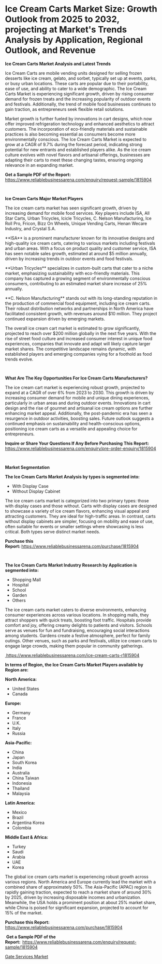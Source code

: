 <p><h1>Ice Cream Carts Market Size: Growth Outlook from 2025 to 2032, projecting at Market's Trends Analysis by Application, Regional Outlook, and Revenue</h1></p><p><strong>Ice Cream Carts Market Analysis and Latest Trends</strong></p>
<p><p>Ice Cream Carts are mobile vending units designed for selling frozen desserts like ice cream, gelato, and sorbet, typically set up at events, parks, or busy urban locations. These carts are popular due to their portability, ease of use, and ability to cater to a wide demographic. The Ice Cream Carts Market is experiencing significant growth, driven by rising consumer demand for frozen treats and the increasing popularity of outdoor events and festivals. Additionally, the trend of mobile food businesses continues to gain traction, as entrepreneurs seek flexible retail solutions.</p><p>Market growth is further fueled by innovations in cart designs, which now offer improved refrigeration technology and enhanced aesthetics to attract customers. The incorporation of eco-friendly materials and sustainable practices is also becoming essential as consumers become more environmentally conscious. The Ice Cream Carts Market is expected to grow at a CAGR of 9.7% during the forecast period, indicating strong potential for new entrants and established players alike. As the ice cream culture evolves with novel flavors and artisanal offerings, businesses are adapting their carts to meet these changing tastes, ensuring ongoing relevance in an expanding market.</p></p>
<p><strong>Get a Sample PDF of the Report:&nbsp;</strong> <a href="https://www.reliablebusinessarena.com/enquiry/request-sample/1815904?utm_campaign=2106&utm_medium=2&utm_source=Github&utm_content=ia&utm_term=19022025&utm_id=ice-cream-carts">https://www.reliablebusinessarena.com/enquiry/request-sample/1815904</a></p>
<p>&nbsp;</p>
<p><strong>Ice Cream Carts Major Market Players</strong></p>
<p><p>The ice cream carts market has seen significant growth, driven by increasing demand for mobile food services. Key players include ISA, All Star Carts, Urban Tricycles, Icicle Tricycles, C. Nelson Manufacturing, Ice Roll Pro, Fricon, Bizz On Wheels, Unique Vending Carts, Henan Wecare Industry, and Crystal S.A.</p><p>**ISA** is a prominent manufacturer known for its innovative designs and high-quality ice cream carts, catering to various markets including festivals and urban areas. With a focus on product quality and customer service, ISA has seen notable sales growth, estimated at around $5 million annually, driven by increasing trends in outdoor events and food festivals.</p><p>**Urban Tricycles** specializes in custom-built carts that cater to a niche market, emphasizing sustainability with eco-friendly materials. This company has captured a growing segment of environmentally conscious consumers, contributing to an estimated market share increase of 25% annually.</p><p>**C. Nelson Manufacturing** stands out with its long-standing reputation in the production of commercial food equipment, including ice cream carts. Their robust distribution networks and partnerships in North America have facilitated consistent growth, with revenues around $10 million. They project continued expansion driven by emerging markets.</p><p>The overall ice cream cart market is estimated to grow significantly, projected to reach over $200 million globally in the next five years. With the rise of street food culture and increased consumer interest in unique food experiences, companies that innovate and adapt will likely capture larger market shares. The competitive landscape remains dynamic, with established players and emerging companies vying for a foothold as food trends evolve.</p></p>
<p>&nbsp;</p>
<p><strong>What Are The Key Opportunities For Ice Cream Carts Manufacturers?</strong></p>
<p><p>The ice cream cart market is experiencing robust growth, projected to expand at a CAGR of over 6% from 2023 to 2030. This growth is driven by increasing consumer demand for mobile and unique dining experiences, particularly in urban areas and during outdoor events. Innovations in cart design and the rise of gourmet and artisanal ice cream options are further enhancing market appeal. Additionally, the post-pandemic era has seen a resurgence in outdoor activities, boosting sales. Future outlook suggests a continued emphasis on sustainability and health-conscious options, positioning ice cream carts as a versatile and appealing choice for entrepreneurs.</p></p>
<p><strong>Inquire or Share Your Questions If Any Before Purchasing This Report:</strong> <a href="https://www.reliablebusinessarena.com/enquiry/pre-order-enquiry/1815904?utm_campaign=2106&utm_medium=2&utm_source=Github&utm_content=ia&utm_term=19022025&utm_id=ice-cream-carts">https://www.reliablebusinessarena.com/enquiry/pre-order-enquiry/1815904</a></p>
<p>&nbsp;</p>
<p><strong>Market Segmentation</strong></p>
<p><strong>The Ice Cream Carts Market Analysis by types is segmented into:</strong></p>
<p><ul><li>With Display Case</li><li>Without Display Cabinet</li></ul></p>
<p><p>The ice cream carts market is categorized into two primary types: those with display cases and those without. Carts with display cases are designed to showcase a variety of ice cream flavors, enhancing visual appeal and attracting customers. They are ideal for high-traffic areas. In contrast, carts without display cabinets are simpler, focusing on mobility and ease of use, often suitable for events or smaller settings where showcasing is less critical. Both types serve distinct market needs.</p></p>
<p><strong>Purchase this Report:&nbsp;</strong><a href="https://www.reliablebusinessarena.com/purchase/1815904?utm_campaign=2106&utm_medium=2&utm_source=Github&utm_content=ia&utm_term=19022025&utm_id=ice-cream-carts">https://www.reliablebusinessarena.com/purchase/1815904</a></p>
<p>&nbsp;</p>
<p><strong>The Ice Cream Carts Market Industry Research by Application is segmented into:</strong></p>
<p><ul><li>Shopping Mall</li><li>Hospital</li><li>School</li><li>Garden</li><li>Others</li></ul></p>
<p><p>The ice cream carts market caters to diverse environments, enhancing consumer experiences across various locations. In shopping malls, they attract shoppers with quick treats, boosting foot traffic. Hospitals provide comfort and joy, offering creamy delights to patients and visitors. Schools serve as venues for fun and fundraising, encouraging social interactions among students. Gardens create a festive atmosphere, perfect for family outings. Other venues, such as parks and festivals, utilize ice cream carts to engage large crowds, making them popular in community gatherings.</p></p>
<p><a href="https://www.reliablebusinessarena.com/ice-cream-carts-r1815904?utm_campaign=2106&utm_medium=2&utm_source=Github&utm_content=ia&utm_term=19022025&utm_id=ice-cream-carts">&nbsp;https://www.reliablebusinessarena.com/ice-cream-carts-r1815904</a></p>
<p><strong>In terms of Region, the Ice Cream Carts Market Players available by Region are:</strong></p>
<p>
    <p> <strong> North America: </strong>
        <ul>
            <li>United States</li>
            <li>Canada</li>
        </ul>
        </p> 
    <p> <strong> Europe: </strong>
        <ul>
            <li>Germany</li>
            <li>France</li>
            <li>U.K.</li>
            <li>Italy</li>
            <li>Russia</li>
        </ul>
        </p> 
    <p> <strong> Asia-Pacific: </strong>
        <ul>
            <li>China</li>
            <li>Japan</li>
            <li>South Korea</li>
            <li>India</li>
            <li>Australia</li>
            <li>China Taiwan</li>
            <li>Indonesia</li>
            <li>Thailand</li>
            <li>Malaysia</li>
        </ul>
        </p> 
    <p> <strong> Latin America: </strong>
        <ul>
            <li>Mexico</li>
            <li>Brazil</li>
            <li>Argentina Korea</li>
            <li>Colombia</li>
        </ul>
        </p> 
    <p> <strong> Middle East & Africa: </strong>
        <ul>
            <li>Turkey</li>
            <li>Saudi</li>
            <li>Arabia</li>
            <li>UAE</li>
            <li>Korea</li>
        </ul>
    </p>
    </p>
<p><p>The global ice cream carts market is experiencing robust growth across various regions. North America and Europe currently lead the market with a combined share of approximately 50%. The Asia-Pacific (APAC) region is rapidly gaining traction, expected to reach a market share of around 30% by 2025, driven by increasing disposable incomes and urbanization. Meanwhile, the USA holds a prominent position at about 25% market share, while China is poised for significant expansion, projected to account for 15% of the market.</p></p>
<p><strong>Purchase this Report: </strong><a href="https://www.reliablebusinessarena.com/purchase/1815904?utm_campaign=2106&utm_medium=2&utm_source=Github&utm_content=ia&utm_term=19022025&utm_id=ice-cream-carts">https://www.reliablebusinessarena.com/purchase/1815904</a></p>
<p>&nbsp;<strong>Get a Sample PDF of the Report:&nbsp;&nbsp;</strong><a href="https://www.reliablebusinessarena.com/enquiry/request-sample/1815904?utm_campaign=2106&utm_medium=2&utm_source=Github&utm_content=ia&utm_term=19022025&utm_id=ice-cream-carts">https://www.reliablebusinessarena.com/enquiry/request-sample/1815904</a></p>
<p><strong></strong></p>
<p><p><a href="https://github.com/JosephineMcguire65/Market-Research-Report-List-1/blob/main/gate-services-market.md?utm_campaign=2106&utm_medium=2&utm_source=Github&utm_content=ia&utm_term=19022025&utm_id=ice-cream-carts">Gate Services Market</a></p></p>